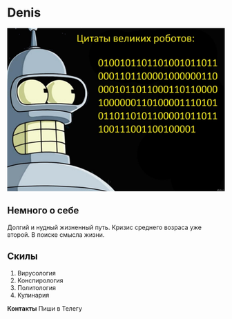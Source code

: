 # Denis
![Фото](img/med.jpg)

## Немного о себе
Долгий и нудный жизненный путь.
Кризис среднего возраса уже второй.
В поиске смысла жизни.

## Скилы
1. Вирусология
2. Конспирология
3. Политология
4. Кулинария

**Контакты**
Пиши в Телегу